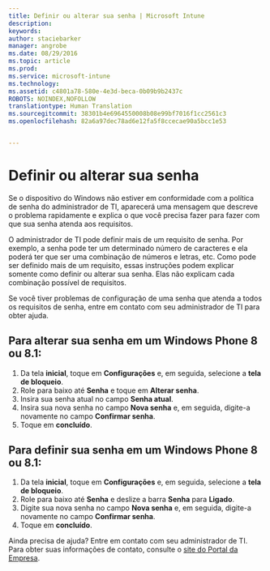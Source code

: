 ```yaml
---
title: Definir ou alterar sua senha | Microsoft Intune
description: 
keywords: 
author: staciebarker
manager: angrobe
ms.date: 08/29/2016
ms.topic: article
ms.prod: 
ms.service: microsoft-intune
ms.technology: 
ms.assetid: c4801a78-580e-4e3d-beca-0b09b9b2437c
ROBOTS: NOINDEX,NOFOLLOW
translationtype: Human Translation
ms.sourcegitcommit: 38301b4e6964550008b08e99bf7016f1cc2561c3
ms.openlocfilehash: 82a6a97dec78ad6e12fa5f8ccecae90a5bcc1e53


---
```


# Definir ou alterar sua senha

Se o dispositivo do Windows não estiver em conformidade com a política de senha do administrador de TI, aparecerá uma mensagem que descreve o problema rapidamente e explica o que você precisa fazer para fazer com que sua senha atenda aos requisitos.

O administrador de TI pode definir mais de um requisito de senha. Por exemplo, a senha pode ter um determinado número de caracteres e ela poderá ter que ser uma combinação de números e letras, etc. Como pode ser definido mais de um requisito, essas instruções podem explicar somente como definir ou alterar sua senha. Elas não explicam cada combinação possível de requisitos.

Se você tiver problemas de configuração de uma senha que atenda a todos os requisitos de senha, entre em contato com seu administrador de TI para obter ajuda.

## Para alterar sua senha em um Windows Phone 8 ou 8.1:

1. Da tela **inicial**, toque em **Configurações** e, em seguida, selecione a **tela de bloqueio**.
2. Role para baixo até **Senha** e toque em **Alterar senha**.
3. Insira sua senha atual no campo **Senha atual**.
4. Insira sua nova senha no campo **Nova senha** e, em seguida, digite-a novamente no campo **Confirmar senha**.
4. Toque em **concluído**.

## Para definir sua senha em um Windows Phone 8 ou 8.1:

1. Da tela **inicial**, toque em **Configurações** e, em seguida, selecione a **tela de bloqueio**.
2. Role para baixo até **Senha** e deslize a barra **Senha** para **Ligado**.
3. Digite sua nova senha no campo **Nova senha** e, em seguida, digite-a novamente no campo **Confirmar senha**.
4. Toque em **concluído**.

Ainda precisa de ajuda? Entre em contato com seu administrador de TI. Para obter suas informações de contato, consulte o [site do Portal da Empresa](http://portal.manage.microsoft.com).





<!--HONumber=Aug16_HO5-->


